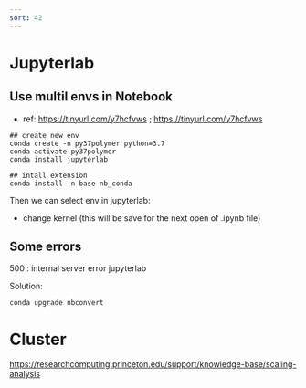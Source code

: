 ```yaml
---
sort: 42
---
```


# Jupyterlab

## Use multil envs in Notebook
- ref: https://tinyurl.com/y7hcfvws ;  https://tinyurl.com/y7hcfvws

```shell
## create new env
conda create -n py37polymer python=3.7
conda activate py37polymer
conda install jupyterlab

## intall extension
conda install -n base nb_conda
```

Then we can select env in jupyterlab:
- change kernel (this will be save for the next open of .ipynb file)

## Some errors

500 : internal server error jupyterlab

Solution:
```shell
conda upgrade nbconvert 
```

# Cluster

https://researchcomputing.princeton.edu/support/knowledge-base/scaling-analysis

